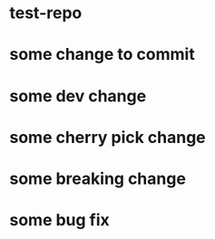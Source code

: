# test-repo

# some change to commit

# some dev change

# some cherry pick change

# some breaking change

# some bug fix
